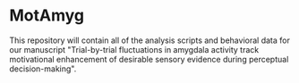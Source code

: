 # MotAmyg

This repository will contain all of the analysis scripts and behavioral data for our manuscript "Trial-by-trial fluctuations in amygdala activity track motivational enhancement of desirable sensory evidence during perceptual decision-making".
